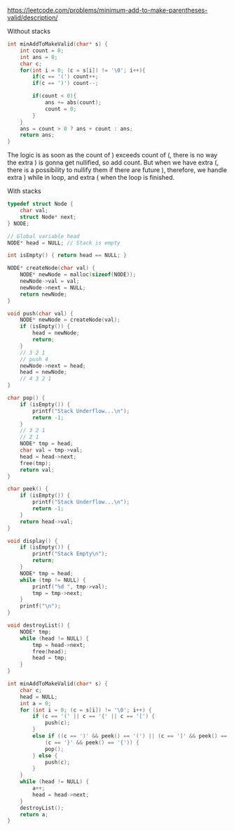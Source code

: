 https://leetcode.com/problems/minimum-add-to-make-parentheses-valid/description/

Without stacks
```C
int minAddToMakeValid(char* s) {
    int count = 0;
    int ans = 0;
    char c;
    for(int i = 0; (c = s[i]) != '\0'; i++){
        if(c == '(') count++;
        if(c == ')') count--;

        if(count < 0){
            ans += abs(count);
            count = 0;
        }
    }
    ans = count > 0 ? ans + count : ans;
    return ans;
}
```
The logic is as soon as the count of ) exceeds count of (, there is no way the extra ) is gonna get nullified, so add count. But when we have extra (, there is a possibility to nullify them if there are future ), therefore, we handle extra ) while in loop, and extra ( when the loop is finished.


With stacks
```C
typedef struct Node {
    char val;
    struct Node* next;
} NODE;

// Global variable head
NODE* head = NULL; // Stack is empty

int isEmpty() { return head == NULL; }

NODE* createNode(char val) {
    NODE* newNode = malloc(sizeof(NODE));
    newNode->val = val;
    newNode->next = NULL;
    return newNode;
}

void push(char val) {
    NODE* newNode = createNode(val);
    if (isEmpty()) {
        head = newNode;
        return;
    }
    // 3 2 1
    // push 4
    newNode->next = head;
    head = newNode;
    // 4 3 2 1
}

char pop() {
    if (isEmpty()) {
        printf("Stack Underflow...\n");
        return -1;
    }
    // 3 2 1
    // 2 1
    NODE* tmp = head;
    char val = tmp->val;
    head = head->next;
    free(tmp);
    return val;
}

char peek() {
    if (isEmpty()) {
        printf("Stack Underflow...\n");
        return -1;
    }
    return head->val;
}

void display() {
    if (isEmpty()) {
        printf("Stack Empty\n");
        return;
    }
    NODE* tmp = head;
    while (tmp != NULL) {
        printf("%d ", tmp->val);
        tmp = tmp->next;
    }
    printf("\n");
}

void destroyList() {
    NODE* tmp;
    while (head != NULL) {
        tmp = head->next;
        free(head);
        head = tmp;
    }
}

int minAddToMakeValid(char* s) {
    char c;
    head = NULL;
    int a = 0;
    for (int i = 0; (c = s[i]) != '\0'; i++) {
        if (c == '(' || c == '{' || c == '[') {
            push(c);
        }
        else if ((c == ')' && peek() == '(') || (c == ']' && peek() == '[') ||
            (c == '}' && peek() == '{')) {
            pop();
        } else {
            push(c);
        }
    }
    while (head != NULL) {
        a++;
        head = head->next;
    }
    destroyList();
    return a;
}
```